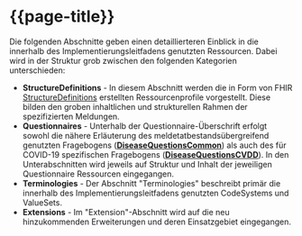 # {{page-title}}

Die folgenden Abschnitte geben einen detaillierteren Einblick in die innerhalb des Implementierungsleitfadens genutzten Ressourcen. Dabei wird in der Struktur grob zwischen den folgenden Kategorien unterschieden:

- **StructureDefinitions** - In diesem Abschnitt werden die in Form von FHIR [StructureDefinitions](http://www.hl7.org/FHIR/structuredefinition.html) erstellten Ressourcenprofile vorgestellt. Diese bilden den groben inhaltlichen und strukturellen Rahmen der spezifizierten Meldungen.
- **Questionnaires** - Unterhalb der Questionnaire-Überschrift erfolgt sowohl die nähere Erläuterung des meldetatbestandsübergreifend genutzten Fragebogens (**[DiseaseQuestionsCommon](https://simplifier.net/demisarztmeldung/~resources?canonical=https://demis.rki.de/fhir/questionnaire/diseasequestionscommon)**) als auch des für COVID-19 spezifischen Fragebogens (**[DiseaseQuestionsCVDD](https://simplifier.net/demisarztmeldung/~resources?canonical=https://demis.rki.de/fhir/questionnaire/diseasequestionscvdd)**). In den Unterabschnitten wird jeweils auf Struktur und Inhalt der jeweiligen Questionnaire Ressourcen eingegangen.
- **Terminologies** - Der Abschnitt "Terminologies" beschreibt primär die innerhalb des Implementierungsleitfadens genutzten CodeSystems und ValueSets.
- **Extensions** - Im "Extension"-Abschnitt wird auf die neu hinzukommenden Erweiterungen und deren Einsatzgebiet eingegangen.